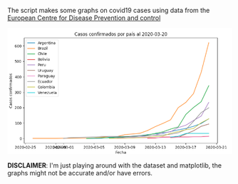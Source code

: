 The script makes some graphs on covid19 cases using data from the [European Centre for Disease Prevention and control](https://www.ecdc.europa.eu/en/publications-data/download-todays-data-geographic-distribution-covid-19-cases-worldwide)

![plot 01](plot_01.png "LATAM confirmed cases")


**DISCLAIMER**: I'm just playing around with the dataset and matplotlib, the graphs might not be accurate and/or have errors.
